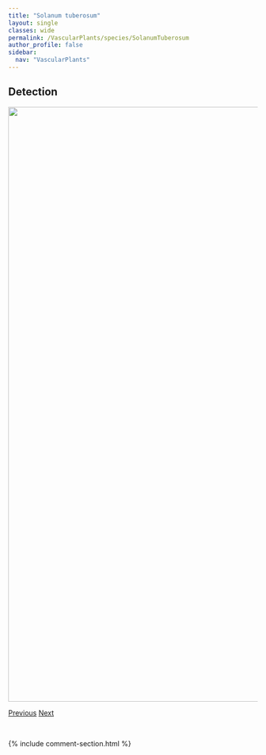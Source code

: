 ```yaml
---
title: "Solanum tuberosum"
layout: single
classes: wide
permalink: /VascularPlants/species/SolanumTuberosum
author_profile: false
sidebar:
  nav: "VascularPlants"
---
```


<h2>Detection</h2>

<a href="https://drive.google.com/uc?export=view&id=1Yn29gZCTFR5OIUjemFfTLwVw57Yo811O">
<img src="https://drive.google.com/uc?export=view&id=1Yn29gZCTFR5OIUjemFfTLwVw57Yo811O" height = "1200" width = "800">
</a>


<a href="/DevelopmentWebsite/VascularPlants/species/SolanumTriflorum" class="pagination--pager" title="Solanum triflorum">Previous</a> <a href="/DevelopmentWebsite/VascularPlants/species/SolidagoAltissimaLepida" class="pagination--pager" title="Solidago altissima/lepida">Next</a>

<p>&nbsp;</p>

{% include comment-section.html %}
